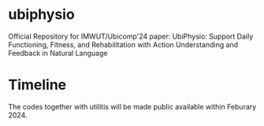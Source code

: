# ubiphysio
Official Repository for IMWUT/Ubicomp'24 paper:
UbiPhysio: Support Daily Functioning, Fitness, and Rehabilitation with Action Understanding and Feedback in Natural Language

# Timeline
The codes together with utilitis will be made public available within Feburary 2024.
